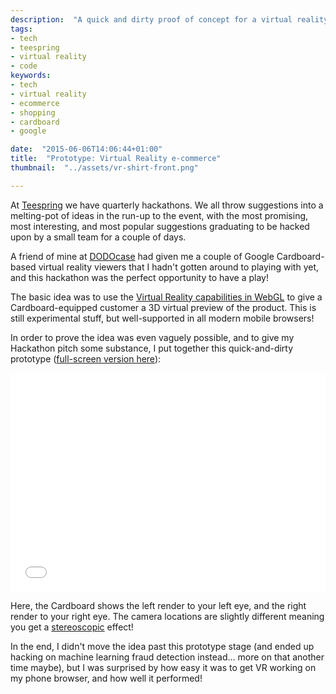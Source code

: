 ```yaml
---
description:  "A quick and dirty proof of concept for a virtual reality Teespring campaign page, created as a potential hackathon project"
tags:
- tech
- teespring
- virtual reality
- code
keywords:
- tech
- virtual reality
- ecommerce
- shopping
- cardboard
- google

date:  "2015-06-06T14:06:44+01:00"
title:  "Prototype: Virtual Reality e-commerce"
thumbnail:  "../assets/vr-shirt-front.png"

---
```


At [Teespring](https://teespring.com/) we have quarterly hackathons. We all
throw suggestions into a melting-pot of ideas in the run-up to the event, with
the most promising, most interesting, and most popular suggestions graduating
to be hacked upon by a small team for a couple of days.

A friend of mine at
[DODOcase](http://www.dodocase.com/collections/virtual-reality) had given me a
couple of Google Cardboard-based virtual reality viewers that I hadn't gotten
around to playing with yet, and this hackathon was the perfect opportunity to
have a play!

<!-- excerpt -->

The basic idea was to use the [Virtual Reality capabilities in
WebGL](https://vr.chromeexperiments.com/) to give a Cardboard-equipped customer
a 3D virtual preview of the product. This is still experimental stuff, but
well-supported in all modern mobile browsers!

In order to prove the idea was even vaguely possible, and to give my Hackathon
pitch some substance, I put together this quick-and-dirty prototype
([full-screen version here](/vr-campaign.xhtml)):

<iframe src="/vr-campaign.xhtml" height="350px" width="100%" style="border: none"> </iframe>

Here, the Cardboard shows the left render to your left eye, and the right
render to your right eye. The camera locations are slightly different meaning
you get a [stereoscopic](https://en.wikipedia.org/wiki/Stereoscopy) effect!

In the end, I didn't move the idea past this prototype stage (and ended up
hacking on machine learning fraud detection instead… more on that another time
maybe), but I was surprised by how easy it was to get VR working on my phone
browser, and how well it performed!
